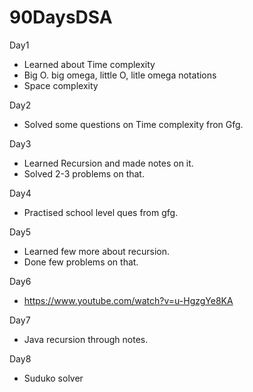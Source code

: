# 90DaysDSA

Day1
 - Learned about Time complexity
 - Big O. big omega, little O, litle omega notations
 - Space complexity
 
Day2
 - Solved some questions on Time complexity fron Gfg.

Day3
 - Learned Recursion and made notes on it.
 - Solved 2-3 problems on that.
 
Day4
 - Practised school level ques from gfg.

Day5
 - Learned few more about recursion.
 - Done few problems on that.

Day6
 - https://www.youtube.com/watch?v=u-HgzgYe8KA

Day7
 - Java recursion through notes.

Day8
 - Suduko solver
 
